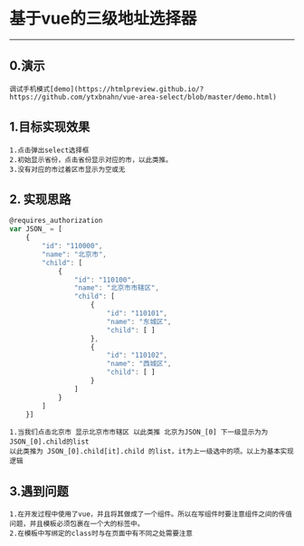 # 基于vue的三级地址选择器

------
## 0.演示
	调试手机模式[demo](https://htmlpreview.github.io/?https://github.com/ytxbnahn/vue-area-select/blob/master/demo.html)
## 1.目标实现效果
    1.点击弹出select选择框
    2.初始显示省份，点击省份显示对应的市，以此类推。
    3.没有对应的市过着区市显示为空或无

## 2. 实现思路

```javaScript
@requires_authorization
var JSON_ = [
    {
        "id": "110000", 
        "name": "北京市", 
        "child": [
            {
                "id": "110100", 
                "name": "北京市市辖区", 
                "child": [
                    {
                        "id": "110101", 
                        "name": "东城区", 
                        "child": [ ]
                    }, 
                    {
                        "id": "110102", 
                        "name": "西城区", 
                        "child": [ ]
                    }
                ]
            }
        ]
    }]
```
    1.当我们点击北京市 显示北京市市辖区 以此类推 北京为JSON_[0] 下一级显示为为JSON_[0].child的list
    以此类推为 JSON_[0].child[it].child 的list，it为上一级选中的项。以上为基本实现逻辑
## 3.遇到问题
    1.在开发过程中使用了vue，并且将其做成了一个组件。所以在写组件时要注意组件之间的传值问题，并且模板必须包裹在一个大的标签中。
    2.在模板中写绑定的class时与在页面中有不同之处需要注意
